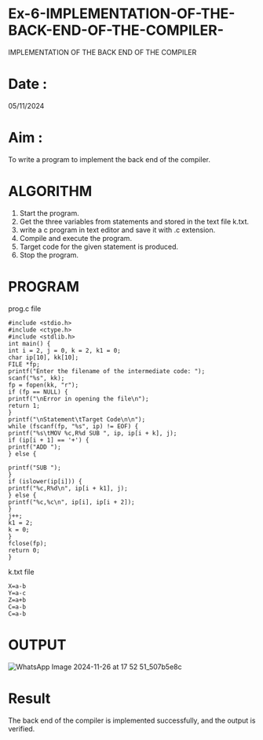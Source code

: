 # Ex-6-IMPLEMENTATION-OF-THE-BACK-END-OF-THE-COMPILER-
IMPLEMENTATION OF THE BACK END OF THE COMPILER 
# Date :
05/11/2024
# Aim :
To write a program to implement the back end of the compiler.
# ALGORITHM
1. Start the program.
2. Get the three variables from statements and stored in the text file k.txt.
3. write a c program in text editor and save it with .c extension.
4. Compile and execute the program.
5. Target code for the given statement is produced.
6. Stop the program.
# PROGRAM
prog.c file
```
#include <stdio.h>
#include <ctype.h>
#include <stdlib.h>
int main() {
int i = 2, j = 0, k = 2, k1 = 0;
char ip[10], kk[10];
FILE *fp;
printf("Enter the filename of the intermediate code: ");
scanf("%s", kk);
fp = fopen(kk, "r");
if (fp == NULL) {
printf("\nError in opening the file\n");
return 1;
}
printf("\nStatement\tTarget Code\n\n");
while (fscanf(fp, "%s", ip) != EOF) {
printf("%s\tMOV %c,R%d SUB ", ip, ip[i + k], j);
if (ip[i + 1] == '+') {
printf("ADD ");
} else {

printf("SUB ");
}
if (islower(ip[i])) {
printf("%c,R%d\n", ip[i + k1], j);
} else {
printf("%c,%c\n", ip[i], ip[i + 2]);
}
j++;
k1 = 2;
k = 0;
}
fclose(fp);
return 0;
}
```
k.txt file
```
X=a-b
Y=a-c
Z=a+b
C=a-b
C=a-b
```
# OUTPUT
![WhatsApp Image 2024-11-26 at 17 52 51_507b5e8c](https://github.com/user-attachments/assets/8488ee5a-4a07-464d-afe0-380a06771b56)


# Result
The back end of the compiler is implemented successfully, and the output is verified.
